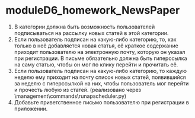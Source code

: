 # moduleD6_homework_NewsPaper

1. В категории должна быть возможность пользователей подписываться на рассылку новых статей в этой категории.
2. Если пользователь подписан на какую-либо категорию, то, как только в неё добавляется новая статья, её краткое содержание приходит пользователю на электронную почту, которую он указал при регистрации. В письме обязательно должна быть гиперссылка на саму статью, чтобы он мог по клику перейти и прочитать её.
3. Если пользователь подписан на какую-либо категорию, то каждую неделю ему приходит на почту список новых статей, появившийся за неделю с гиперссылкой на них, чтобы пользователь мог перейти и прочесть любую из статей. (реализовано через \management\commands\runapscheduler.py)
4. Добавьте приветственное письмо пользователю при регистрации в приложении.
